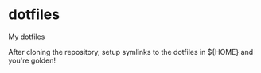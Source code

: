 # dotfiles
My dotfiles

After cloning the repository, setup symlinks to the dotfiles in ${HOME} and you're golden!
